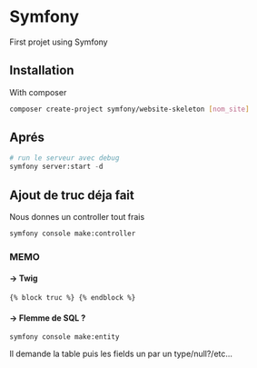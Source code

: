 # Symfony

First projet using Symfony

## Installation

With composer

```bash
composer create-project symfony/website-skeleton [nom_site]
```

## Aprés 

```python
# run le serveur avec debug
symfony server:start -d
```

## Ajout de truc déja fait 
Nous donnes un controller tout frais
```bash
symfony console make:controller
```



### MEMO

#### -> Twig

```
{% block truc %} {% endblock %}
```

#### -> Flemme de SQL ?

```
symfony console make:entity
```
Il demande la table puis les fields un par un type/null?/etc...